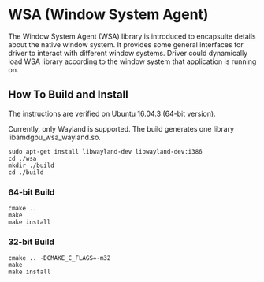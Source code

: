# WSA (Window System Agent)
The Window System Agent (WSA) library is introduced to encapsulte details about the native window system. It provides some general interfaces for driver to interact with different window systems.
Driver could dynamically load WSA library according to the window system that application is running on.


## How To Build and Install
The instructions are verified on Ubuntu 16.04.3 (64-bit version).

Currently, only Wayland is supported. The build generates one library libamdgpu_wsa_wayland.so. 

```
sudo apt-get install libwayland-dev libwayland-dev:i386
cd ./wsa
mkdir ./build
cd ./build
```
### 64-bit Build
```
cmake ..
make
make install
```
### 32-bit Build
```
cmake .. -DCMAKE_C_FLAGS=-m32
make
make install
```


